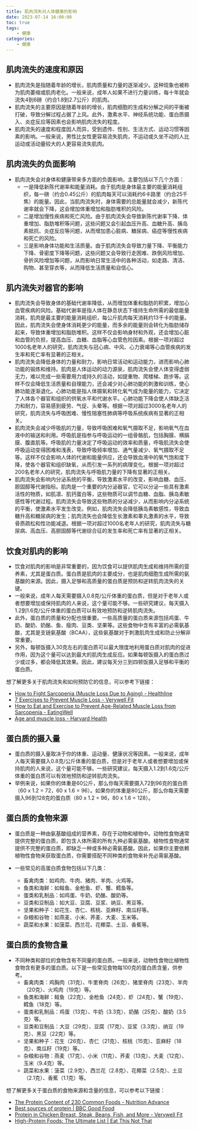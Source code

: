 ```yaml
---
title: 肌肉流失对人体健康的影响
date: 2023-07-14 16:00:00
toc: true
tags:
    - 健康
categories:
    - 健康
---
```


## 肌肉流失的速度和原因

- 肌肉流失是指随着年龄的增长，肌肉质量和力量的逐渐减少。这种现象也被称为肌肉萎缩或肌肉老化。一般来说，成年人如果不进行力量训练，每十年就会流失4到6磅（约合1.8到2.7公斤）的肌肉。
- 肌肉流失的主要原因是随着年龄的增长，肌肉细胞的生成和分解之间的平衡被打破，导致分解过程占据了上风。此外，激素水平、神经系统功能、蛋白质摄入、炎症反应等因素也会影响肌肉流失的程度。
- 肌肉流失的速度和程度因人而异，受到遗传、性别、生活方式、运动习惯等因素的影响。一般来说，男性比女性更容易流失肌肉，不运动或久坐不动的人比运动或活动量较大的人更容易流失肌肉。

## 肌肉流失的负面影响

- 肌肉流失会对身体和健康带来多方面的负面影响，主要包括以下几个方面：
  - 一是降低新陈代谢率和能量消耗。由于肌肉是身体最主要的能量消耗组织，每一磅（约合0.45公斤）的肌肉每天可以消耗约6卡路里（约合25千焦）的能量。因此，当肌肉流失时，身体需要的总能量就会减少，新陈代谢率就会下降，这会增加体重增加和脂肪堆积的风险。
  - 二是增加慢性疾病和死亡风险。由于肌肉流失会导致新陈代谢率下降、体重增加、脂肪堆积等问题，这些问题又会引起血压升高、血糖升高、胰岛素抵抗、炎症反应等问题，从而增加患心脏病、糖尿病、癌症等慢性疾病和死亡的风险。
  - 三是影响身体功能和生活质量。由于肌肉流失会导致力量下降、平衡能力下降、骨密度下降等问题，这些问题又会导致行走困难、跌倒风险增加、骨折风险增加等问题，从而影响日常生活中的各种活动，如走路、清洁、购物、甚至穿衣等，从而降低生活质量和自信心。

<!--more-->

## 肌内流失对器官的影响

- 肌肉流失会导致身体的基础代谢率降低，从而增加体重和脂肪的积累，增加心血管疾病的风险。基础代谢率是指人体在静息状态下维持生命所需的最低能量消耗，肌肉是最主要的能量消耗组织，每公斤肌肉每天消耗约13千卡的能量。因此，肌肉流失会使身体消耗更少的能量，而多余的能量则会转化为脂肪储存起来，导致体重增加和脂肪堆积。这样不仅会影响身材和外观，还会增加心脏和血管的负担，提高血压、血糖、血脂等心血管危险因素。根据一项对超过1000名老年人的研究，肌肉流失与冠心病、中风、心力衰竭等心血管疾病的发生率和死亡率有显著的正相关。
- 肌肉流失会降低身体的力量和耐力，影响日常活动和运动能力，进而影响心肺功能的锻炼和维持。肌肉是人体运动的动力源泉，肌肉流失会使人体变得虚弱无力，难以完成一些需要用力或持久的活动，如提重物、爬楼梯、跑步等。这样不仅会降低生活质量和自理能力，还会减少对心肺功能的刺激和训练，使心肺功能逐渐退化。心肺功能是指人体摄氧和转化氧气成为能量的能力，它决定了人体各个器官和组织的供氧水平和代谢水平。心肺功能下降会使人体缺乏活力和耐力，容易感到疲劳、气促、头晕等。根据一项对超过3000名老年人的研究，肌肉流失与呼吸困难、慢性阻塞性肺病等呼吸系统疾病有显著的正相关。
- 肌肉流失会减少呼吸肌的力量，导致呼吸困难和氧气摄取不足，影响氧气在血液中的输送和利用。呼吸肌是指参与呼吸运动的一组骨骼肌，包括胸膜、横膈膜、腹直肌等。呼吸肌的力量决定了呼吸运动的效率和质量，呼吸肌流失会使呼吸运动变得困难和浅表，导致呼吸频率增加、通气量减少、氧气摄取不足等。这样不仅会影响人体的代谢和能量供应，还会导致血液中的氧气饱和度下降，使各个器官和组织缺氧，从而引发一系列的病理变化。根据一项对超过200名老年人的研究，肌肉流失与呼吸肌力量的下降有显著的正相关。
- 肌肉流失会影响内分泌系统的平衡，导致激素水平的改变，影响血糖、血压、胆固醇等代谢指标。肌肉是一个重要的内分泌器官，它可以分泌一些具有激素活性的物质，如肌凛、肌钙蛋白等，这些物质可以调节血糖、血脂、胰岛素敏感性等代谢过程。肌肉流失会导致这些物质的分泌减少，从而影响内分泌系统的平衡，使激素水平发生改变。例如，肌肉流失会降低胰岛素敏感性，导致血糖升高和糖尿病的发生；肌肉流失也会降低生长激素和睾丸激素的水平，导致骨质疏松和性功能减退。根据一项对超过1000名老年人的研究，肌肉流失与糖尿病、高血压、高胆固醇等代谢综合征的发生率和死亡率有显著的正相关。

## 饮食对肌肉的影响

- 饮食对肌肉的影响是非常重要的，因为饮食可以提供肌肉生成和维持所需的营养素，尤其是蛋白质。蛋白质是肌肉的主要成分，也是肌肉细胞生成所需的氨基酸的来源。因此，摄入足够和高质量的蛋白质是预防和逆转肌肉流失的关键。
- 一般来说，成年人每天需要摄入0.8克/公斤体重的蛋白质，但是对于老年人或者想要增加或保持肌肉的人来说，这个量可能不够。一些研究建议，每天摄入1.2到1.6克/公斤体重的蛋白质可以有效地预防和逆转肌肉流失。
- 此外，蛋白质的质量和分配也很重要。一些高质量的蛋白质来源包括鸡蛋、牛奶、酸奶、奶酪、鱼、瘦肉、豆类、坚果等。这些食物中含有丰富的必需氨基酸，尤其是支链氨基酸（BCAA），这些氨基酸对于刺激肌肉生成和防止分解非常重要。
- 另外，每顿饭摄入30克左右的蛋白质可以最大限度地利用蛋白质对肌肉的促进作用，因为这个量可以达到最大的肌肉生成反应。如果每顿饭摄入的蛋白质过少或过多，都会降低其效果。因此，建议每天分三到四顿饭摄入足够和平衡的蛋白质。

想了解更多关于肌肉流失和如何预防它的信息，可以参考下链接：

- [How to Fight Sarcopenia (Muscle Loss Due to Aging) - Healthline](https://www.healthline.com/nutrition/sarcopenia)
- [7 Exercises to Prevent Muscle Loss - Verywell Fit](https://www.verywellfit.com/exercises-to-prevent-muscle-loss-5216726)
- [How to Eat and Exercise to Prevent Age-Related Muscle Loss from Sarcopenia - EatingWell](https://www.eatingwell.com/article/275991/how-to-eat-and-exercise-to-prevent-age-related-muscle-loss-from-sarcopenia/)
- [Age and muscle loss - Harvard Health](https://www.health.harvard.edu/exercise-and-fitness/age-and-muscle-loss)

## 蛋白质的摄入量

- 蛋白质的摄入量取决于你的体重、运动量、健康状况等因素。一般来说，成年人每天需要摄入0.8克/公斤体重的蛋白质，但是对于老年人或者想要增加或保持肌肉的人来说，这个量可能不够。一些研究建议，每天摄入1.2到1.6克/公斤体重的蛋白质可以有效地预防和逆转肌肉流失。
- 举例来说，如果你的体重是60公斤，那么你每天需要摄入72到96克的蛋白质（60 x 1.2 = 72，60 x 1.6 = 96）。如果你的体重是80公斤，那么你每天需要摄入96到128克的蛋白质（80 x 1.2 = 96，80 x 1.6 = 128）。

## 蛋白质的食物来源

- 蛋白质是一种由氨基酸组成的营养素，存在于动物和植物中。动物性食物通常提供完整的蛋白质，即包含人体所需的所有九种必需氨基酸。植物性食物通常提供不完整的蛋白质，即缺乏一种或多种必需氨基酸。因此，如果你主要依赖植物性食物来获取蛋白质，你需要搭配不同种类的食物来补充必需氨基酸。

- 一些常见的高蛋白质食物包括以下几类：
  - 畜禽肉类：如鸡肉、牛肉、猪肉、羊肉、火鸡等。
  - 鱼类和海鲜：如鲑鱼、金枪鱼、虾、蟹、鳕鱼等。
  - 蛋类和乳制品：如鸡蛋、牛奶、奶酪、酸奶等。
  - 豆类和豆制品：如大豆、豆腐、豆浆、纳豆、黑豆等。
  - 坚果和种子：如花生、杏仁、核桃、亚麻籽、南瓜籽等。
  - 杂粮和谷物：如燕麦、小米、荞麦、大麦、玉米等。
  - 蔬菜和水果：如菠菜、西兰花、花椰菜、土豆、香蕉等。

## 蛋白质的食物含量

- 不同种类和部位的食物含有不同量的蛋白质。一般来说，动物性食物比植物性食物含有更多的蛋白质。以下是一些常见食物每100克的蛋白质含量，供参考。
  - 畜禽肉类：鸡胸肉（31克）、牛里脊肉（26克）、猪里脊肉（23克）、羊肉（20克）、火鸡肉（19克）等。
  - 鱼类和海鲜：鲑鱼（22克）、金枪鱼（24克）、虾（24克）、蟹（19克）、鳕鱼（18克）等。
  - 蛋类和乳制品：鸡蛋（13克）、牛奶（3.3克）、奶酪（25克）、酸奶（3.5克）等。
  - 豆类和豆制品：大豆（29克）、豆腐（17克）、豆浆（3.3克）、纳豆（19克）、黑豆（22克）等。
  - 坚果和种子：花生（26克）、杏仁（21克）、核桃（15克）、亚麻籽（18克）、南瓜籽（19克）等。
  - 杂粮和谷物：燕麦（17克）、小米（11克）、荞麦（13克）、大麦（12克）、玉米（9.4克）等。
  - 蔬菜和水果：菠菜（2.9克）、西兰花（2.8克）、花椰菜（2.5克）、土豆（2.1克）、香蕉（1.1克）等。

想了解更多关于蛋白质的食物来源和含量的信息，可以参考以下链接：

- [The Protein Content of 230 Common Foods - Nutrition Advance](https://www.nutritionadvance.com/protein-content-of-common-foods/)
- [Best sources of protein | BBC Good Food](https://www.bbcgoodfood.com/howto/guide/best-sources-protein)
- [Protein in Chicken Breast, Steak, Beans, Fish, and More - Verywell Fit](https://www.verywellfit.com/high-protein-foods-and-the-amount-of-protein-in-each-2242514)
- [High-Protein Foods: The Ultimate List | Eat This Not That](https://www.eatthis.com/high-protein-foods/)